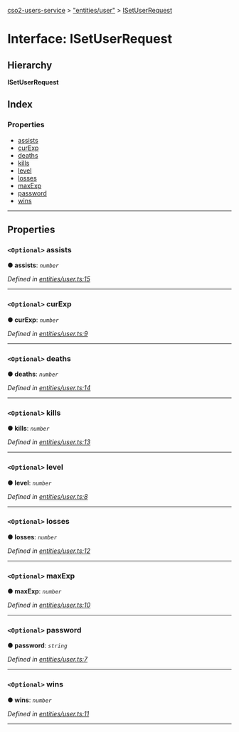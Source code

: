 [cso2-users-service](../README.md) > ["entities/user"](../modules/_entities_user_.md) > [ISetUserRequest](../interfaces/_entities_user_.isetuserrequest.md)

# Interface: ISetUserRequest

## Hierarchy

**ISetUserRequest**

## Index

### Properties

* [assists](_entities_user_.isetuserrequest.md#assists)
* [curExp](_entities_user_.isetuserrequest.md#curexp)
* [deaths](_entities_user_.isetuserrequest.md#deaths)
* [kills](_entities_user_.isetuserrequest.md#kills)
* [level](_entities_user_.isetuserrequest.md#level)
* [losses](_entities_user_.isetuserrequest.md#losses)
* [maxExp](_entities_user_.isetuserrequest.md#maxexp)
* [password](_entities_user_.isetuserrequest.md#password)
* [wins](_entities_user_.isetuserrequest.md#wins)

---

## Properties

<a id="assists"></a>

### `<Optional>` assists

**● assists**: *`number`*

*Defined in [entities/user.ts:15](https://github.com/Ochii/cso2-users-service/blob/87c816a/src/entities/user.ts#L15)*

___
<a id="curexp"></a>

### `<Optional>` curExp

**● curExp**: *`number`*

*Defined in [entities/user.ts:9](https://github.com/Ochii/cso2-users-service/blob/87c816a/src/entities/user.ts#L9)*

___
<a id="deaths"></a>

### `<Optional>` deaths

**● deaths**: *`number`*

*Defined in [entities/user.ts:14](https://github.com/Ochii/cso2-users-service/blob/87c816a/src/entities/user.ts#L14)*

___
<a id="kills"></a>

### `<Optional>` kills

**● kills**: *`number`*

*Defined in [entities/user.ts:13](https://github.com/Ochii/cso2-users-service/blob/87c816a/src/entities/user.ts#L13)*

___
<a id="level"></a>

### `<Optional>` level

**● level**: *`number`*

*Defined in [entities/user.ts:8](https://github.com/Ochii/cso2-users-service/blob/87c816a/src/entities/user.ts#L8)*

___
<a id="losses"></a>

### `<Optional>` losses

**● losses**: *`number`*

*Defined in [entities/user.ts:12](https://github.com/Ochii/cso2-users-service/blob/87c816a/src/entities/user.ts#L12)*

___
<a id="maxexp"></a>

### `<Optional>` maxExp

**● maxExp**: *`number`*

*Defined in [entities/user.ts:10](https://github.com/Ochii/cso2-users-service/blob/87c816a/src/entities/user.ts#L10)*

___
<a id="password"></a>

### `<Optional>` password

**● password**: *`string`*

*Defined in [entities/user.ts:7](https://github.com/Ochii/cso2-users-service/blob/87c816a/src/entities/user.ts#L7)*

___
<a id="wins"></a>

### `<Optional>` wins

**● wins**: *`number`*

*Defined in [entities/user.ts:11](https://github.com/Ochii/cso2-users-service/blob/87c816a/src/entities/user.ts#L11)*

___

